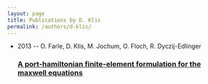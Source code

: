 ```yaml
---
layout: page
title: Publications by D. Klis
permalink: /authors/d-klis/
---
```


<ul class="post-list">
<li><span class='post-meta'>2013 -- O. Farle, D. Klis, M. Jochum, O. Floch, R. Dyczij-Edlinger</span><h3><a class='post-link' href='../../a-port-hamiltonian-finite-element-formulation-for-the-maxwell-equations'>A port-hamiltonian finite-element formulation for the maxwell equations</a></h3></li>

</ul>
